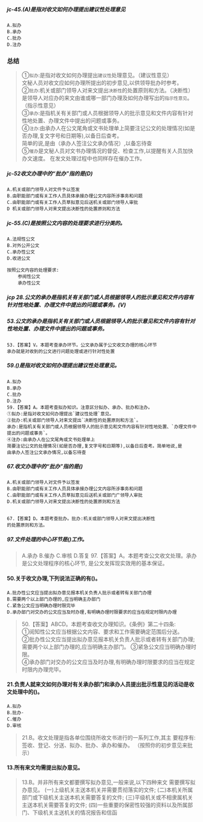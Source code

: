 ##### jc-45.(A)是指对收文如何办理提出建议性处理意见
    A.拟办
    B.承办
    C.批办
    D.注办

### 总结
>   ①`拟办`:是指对收文如何办理提出`建议性`处理意见。（建议性意见）     
            文秘人员对收文应如何办理所提出的初步意见,以供领导批办时参考。    
    ②`批办`:机关或部门领导人对来文提出`决断性`的处置原则和方法。（决断性）   
            是领导人对应办的来文由谁或哪一部门办理及如何办理写出的`指示性意见`。  （指示性意见）     
    ③`承办`:是指机关有关部门或人员根据领导人的批示意见和文件内容有针对性地处置、办理文件中提出的问题或事务。    
    ④`注办`:由承办人在公文尾角或文书处理单上简要注记公文的处理情况(如是否办理,复文字号和日期等),以备日后查考。     
    简单的说,是由（承办人签注公文承办情况）,以备忘待查       
    ⑤`催办`是文秘人员对文书办理情况的督促、检查工作,以提醒有关人员加快办文速度。
        在发文处理过程中也同样存在催办工作。

##### jc-52收文办理中的“批办”指的是(D)
    A.机关或部门领导人对文件予以签发
    B.由职能部门或有关工作人员具体承接办理公文内容所涉事务和问题
    C.由职能部门或有关工作人员草拟意见后送机关或部门领导人审批
    D 机关或部门领导人对来文提出决断性的处置原则和方法

##### jc-55.(C)是按照公文内容的处理要求进行分类的。
    A.法规性公文
    B.对外公开公文
    C.承办性公文
    D.收进公文
    
    按照公文内容的处理要求:
        参阅性公文
        承办性公文
        
##### jcp 28.公文的承办是指机关有关部门或人员根据领导人的批示意见和文件内容有针对性地处置、办理文件中提出的问题或事务。(V)    


##### 53.公文的承办是指机关有关部门或人员根据领导人的批示意见和文件内容有针对性地处置、办理文件中提出的问题或事务。
    53.【答案】V。本题考查承办环节。公文承办属于公文收文办理的核心环节
    承办就是对收到的公文进行问题处理或进行针对性处置

    
##### 59.()是指对收文如何办理提出建议性处理意见。
    A.拟办
    B.承办
    C.批办
    D.注办
    59.【答案】A。本题考查拟办知识。注意区分拟办、承办、批办和注办。
    ①拟办:是指对收文如何办理提出`建议性处理`意见。
    ②批办:机关或部门领导人对来文提出`决断性的处置原则和方法`。
    承办:是指机关有关部门或人员根据领导人的批示意见和文件内容有针对性地处置、`办理文件中提出的问题或事务`。
    ④注办:由承办人在公文尾角或文书处理单上
    简要注记公文的处理情况(如是否办理,复文字号和日期等),以备日后查考。简单地说,是
    由承办人签注公文承办情况,以备忘待查


##### 67.收文办理中的“批办”指的是()
    A.机关或部门领导人对文件予以签发
    B.由职能部门或有关工作人员具体承接办理公文内容所涉事务和问题
    C.由职能部门或有关工作人员草拟意见后送机关或部门广领导人审批
    D.机关或部门领导人对来文提出决断性的处置原则和方法
    
    
    67.【答案】D。本题考查批办。批办:机关或部门领导人对来文提出决断性
    的处置原则和方法。


##### 97.文件处理的中心环节是()工作。
>   A.承办
    B.催办
    C.审核
    D.答复
    97.【答案】A。本题考查公文收文处理。承办是公文处理程序的核心环节,
    是公文发挥现实效用的基本保证。    


#### 50.关于收文办理,下列说法正确的有()。
    A.批办性公文应当提出拟办意见报本机关负责人批示或者转有关部门办理
    B.需要两个以上部门办理的,应当明确主办部门
    C.紧急公文应当明确办理时限完毕
    D.承办部门对交办的公文应当及时办理,有明确办理时限要求的应当在规定时限内办理

>   50.【答案】ABCD。本题考查收文办理知识。《条例》第二十四条: <br>
①阅知性公文应当根据公文内容、要求和工作需要确定范围后分送。<br>
②批办性公文应当提出拟办意见报本机关负责人批示或者转有关部门办理;
    需要两个以上部门办理的,应当明确主办部门。
③紧急公文应当明确办理时限。<br>
④承办部门对交办的公文应当及时办理,有明确办理时限要求的应当在规定时限内办理完毕。<br>

#### 21.负责人就来文如何办理对有关承办部门和承办人员提出批示性意见的活动是收文处理中的()。
    A.拟办
    B.批办·
    C.催办
    D.审核
>   21.B。收文处理是指各单位围绕所收文书进行的一系列工作,其主
    要程序有:签收、登记、分送、拟办、批办、承办和催办。
    （按照你的初步意见来批示）

#### 13.所有来文均需提出拟办意见。
>   13.B。并非所有来文都要撰写拟办意见,一般来说,以下四种来文
    需要撰写拟办意见。
    (一)上级机关主送本机关并需要贯彻落实的文件;
    (二)本机关所属部门或下级机关主送本机关需要答复的文件;
    (三)平级机关或不相隶属机关主送本机关需要答复的文件;
    (四)一些重要的保密性较强的资料以及所属部门、下级机关主送机关的情况报告和信函















        
    